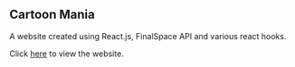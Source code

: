 ## Cartoon Mania

A website created using React.js, FinalSpace API and various react hooks.

Click [here]() to view the website.